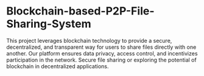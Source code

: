 # Blockchain-based-P2P-File-Sharing-System
This project leverages blockchain technology to provide a secure, decentralized, and transparent way for users to share files directly with one another. Our platform ensures data privacy, access control, and incentivizes participation in the network. Secure file sharing or exploring the potential of blockchain in decentralized applications.
